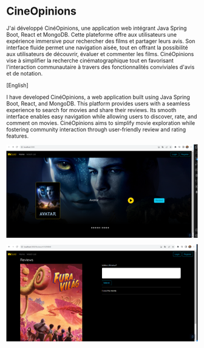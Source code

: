 # CineOpinions
J'ai développé CinéOpinions, une application web intégrant Java Spring Boot, React et MongoDB. Cette plateforme offre aux utilisateurs une expérience immersive pour rechercher des films et partager leurs avis. 
Son interface fluide permet une navigation aisée, tout en offrant la possibilité aux utilisateurs de découvrir, évaluer et commenter les films. 
CinéOpinions vise à simplifier la recherche cinématographique tout en favorisant l'interaction communautaire à travers des fonctionnalités conviviales d'avis et de notation.

[English]

I have developed CinéOpinions, a web application built using Java Spring Boot, React, and MongoDB. This platform provides users with a seamless experience to search for movies and share their reviews.
Its smooth interface enables easy navigation while allowing users to discover, rate, and comment on movies. 
CinéOpinions aims to simplify movie exploration while fostering community interaction through user-friendly review and rating features.

![image](images/2.png)

![image](images/1.png)


